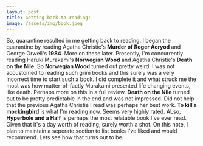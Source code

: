 ```yaml
---
layout: post
title: Getting back to reading!
image: /assets/img/book.jpeg
---
```


So, quarantine resulted in me getting back to reading. I began the quarantine by reading Agatha Christie's **Murder of Roger Acryod** and George Orwell's **1984**. More on these later. Presently, I'm concurrently reading Haruki Murakami's **Norwegian Wood** and Agatha Christie's **Death on the Nile**. So **Norwegian Wood** turned out pretty weird. I was not accustomed to reading such grim books and this surely was a very incorrect time to start such a book. I did complete it and what struck me the most was how matter-of-factly Murakami presented life changing events, like death. Perhaps more on this in a full review. **Death on the Nile** turned out to be pretty predictable in the end and was not impressed. Did not help that the previous Agatha Christie I read was perhaps her best work. **To kill a mockingbird** is what I'm reading now. Seems very highly rated. ALso, **Hyperbole and a Half** is perhaps the most relatable book I've ever read. Given that it's a day worth of reading, surely worth a shot. On this note, I plan to maintain a seperate section to list books I've liked and would recommend. Lets see how that turns out to be.
